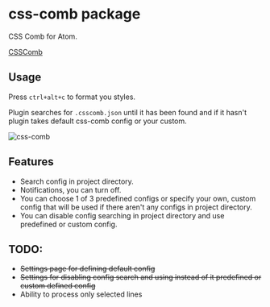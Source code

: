 # css-comb package

CSS Comb for Atom.

[CSSComb](https://github.com/csscomb/csscomb.js)

## Usage

Press `ctrl+alt+c` to format you styles.

Plugin searches for `.csscomb.json` until it has been found and if it hasn't plugin takes default css-comb config or your custom.

![css-comb](https://cloud.githubusercontent.com/assets/200119/5740596/e244b8f6-9c15-11e4-8263-a31909ddd47e.gif)

## Features

* Search config in project directory.
* Notifications, you can turn off.
* You can choose 1 of 3 predefined configs or specify your own,
  custom config that will be used if there aren't any configs in project directory.
* You can disable config searching in project directory and use predefined or custom config.

## TODO:

* ~~Settings page for defining default config~~
* ~~Settings for disabling config search and using instead of it predefined or custom defined config~~
* Ability to process only selected lines
